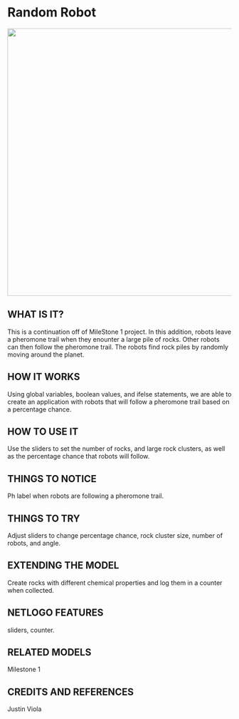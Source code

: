 # Random Robot

<img src="https://github.com/jvioladevelops/Swarmathon-in-NetLogo/blob/master/Milestone%202/Swarmathongif.gif" width="900" height="600">

##

## WHAT IS IT?

This is a continuation off of MileStone 1 project. In this addition, robots leave a pheromone trail when they enounter a large pile of rocks. Other robots can then follow the pheromone trail. The robots find rock piles by randomly moving around the planet. 

## HOW IT WORKS

Using global variables, boolean values, and ifelse statements, we are able to create an application with robots that will follow a pheromone trail based on a percentage chance. 

## HOW TO USE IT

Use the sliders to set the number of rocks, and large rock clusters, as well as the percentage chance that robots will follow. 

## THINGS TO NOTICE

Ph label when robots are following a pheromone trail.

## THINGS TO TRY

Adjust sliders to change percentage chance, rock cluster size, number of robots, and angle.

## EXTENDING THE MODEL

Create rocks with different chemical properties and log them in a counter when collected.

## NETLOGO FEATURES

sliders, counter.

## RELATED MODELS

Milestone 1

## CREDITS AND REFERENCES

Justin Viola
